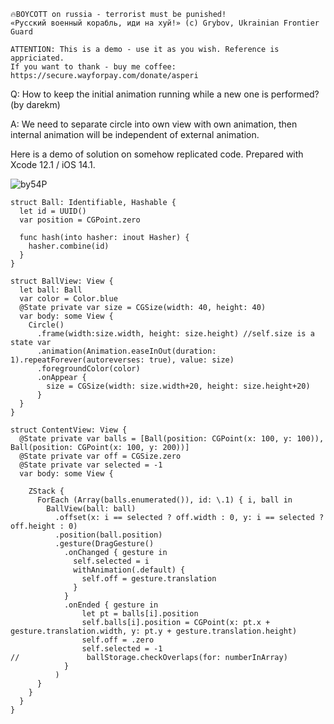 ```
🔥BOYCOTT on russia - terrorist must be punished!
«Русский военный корабль, иди на хуй!» (c) Grybov, Ukrainian Frontier Guard

ATTENTION: This is a demo - use it as you wish. Reference is appriciated.
If you want to thank - buy me coffee: https://secure.wayforpay.com/donate/asperi
```

Q: How to keep the initial animation running while a new one is performed? (by darekm)

A: We need to separate circle into own view with own animation, then internal animation will be independent of external animation.

Here is a demo of solution on somehow replicated code. Prepared with Xcode 12.1 / iOS 14.1.

![by54P](https://user-images.githubusercontent.com/62171579/179245727-51dd6f49-c2d2-40fc-89af-75f4ff024575.gif)

```
struct Ball: Identifiable, Hashable {
  let id = UUID()
  var position = CGPoint.zero
  
  func hash(into hasher: inout Hasher) {
    hasher.combine(id)
  }
}

struct BallView: View {
  let ball: Ball
  var color = Color.blue
  @State private var size = CGSize(width: 40, height: 40)
  var body: some View {
    Circle()
      .frame(width:size.width, height: size.height) //self.size is a state var
      .animation(Animation.easeInOut(duration: 1).repeatForever(autoreverses: true), value: size)
      .foregroundColor(color)
      .onAppear {
        size = CGSize(width: size.width+20, height: size.height+20)
      }
  }
}

struct ContentView: View {
  @State private var balls = [Ball(position: CGPoint(x: 100, y: 100)), Ball(position: CGPoint(x: 100, y: 200))]
  @State private var off = CGSize.zero
  @State private var selected = -1
  var body: some View {
    
    ZStack {
      ForEach (Array(balls.enumerated()), id: \.1) { i, ball in
        BallView(ball: ball)
          .offset(x: i == selected ? off.width : 0, y: i == selected ? off.height : 0)
          .position(ball.position)
          .gesture(DragGesture()
            .onChanged { gesture in
              self.selected = i
              withAnimation(.default) {
                self.off = gesture.translation
              }
            }
            .onEnded { gesture in
                let pt = balls[i].position
                self.balls[i].position = CGPoint(x: pt.x + gesture.translation.width, y: pt.y + gesture.translation.height)
                self.off = .zero
                self.selected = -1
//               ballStorage.checkOverlaps(for: numberInArray)
            }
          )
      }
    }
  }
}
```
